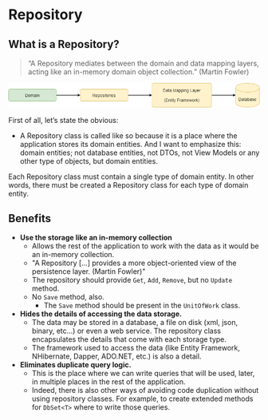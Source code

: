 # Repository

## What is a Repository?

> 
>
> “A Repository mediates between the domain and data mapping layers, acting like an in-memory domain object collection.” (Martin Fowler) 
>
> 

![Repository](repository.drawio.png)

First of all, let’s state the obvious:

- A Repository class is called like so because it is a place where the application stores its domain entities. And I want to emphasize this: domain entities; not database entities, not DTOs, not View Models or any other type of objects, but domain entities.

Each Repository class must contain a single type of domain entity. In other words, there must be created a Repository class for each type of domain entity.

## Benefits

- **Use the storage like an in-memory collection**
  - Allows the rest of the application to work with the data as it would be an in-memory collection.
  - "A Repository [...] provides a more object-oriented view of the persistence layer. (Martin Fowler)"
  - The repository should provide `Get`, `Add`, `Remove`, but no `Update` method.
  - No `Save` method, also.
    - The `Save` method should be present in the `UnitOfWork` class.
- **Hides the details of accessing the data storage.**
  - The data may be stored in a database, a file on disk (xml, json, binary, etc...) or even a web service. The repository class encapsulates the details that come with each storage type.
  - The framework used to access the data (like Entity Framework, NHibernate, Dapper, ADO.NET, etc.) is also a detail.
- **Eliminates duplicate query logic.**
  - This is the place where we can write queries that will be used, later, in multiple places in the rest of the application.
  - Indeed, there is also other ways of avoiding code duplication without using repository classes. For example, to create extended methods for `DbSet<T>` where to write those queries.